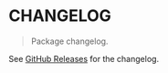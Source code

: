 # CHANGELOG

> Package changelog.

See [GitHub Releases](https://github.com/stdlib-js/stats-base-dists-pareto-type1-stdev/releases) for the changelog.